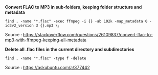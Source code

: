 **Convert FLAC to MP3 in sub-folders, keeping folder structure and metadata**

`find . -name "*.flac" -exec ffmpeg -i {} -ab 192k -map_metadata 0 -id3v2_version 3 {}.mp3 \;`

Source : https://stackoverflow.com/questions/26109837/convert-flac-to-mp3-with-ffmpeg-keeping-all-metadata

**Delete all .flac files in the current directory and subdirectories**

`find . -name "*.flac" -type f -delete`

Source : https://askubuntu.com/a/377442


